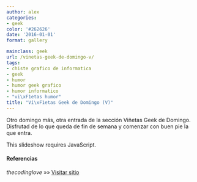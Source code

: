 ```yaml
---
author: alex
categories:
- geek
color: '#262626'
date: '2016-01-01'
format: gallery

mainclass: geek
url: /vinetas-geek-de-domingo-v/
tags:
- chiste grafico de informatica
- geek
- humor
- humor geek grafico
- humor informatico
- "vi\xF1etas humor"
title: "Vi\xF1etas Geek de Domingo (V)"
---
```


Otro domingo más, otra entrada de la sección Viñetas Geek de Domingo. Disfrutad de lo que queda de fin de semana y comenzar con buen pie la que entra.

<p class="jetpack-slideshow-noscript robots-nocontent">
  This slideshow requires JavaScript.
</p>
<div id="gallery-1408-3-slideshow" class="slideshow-window jetpack-slideshow slideshow-black" data-width="410" data-height="410" data-trans="fade" data-gallery='[{"src":"http:\/\/elbauldelprogramador.com\/content\/uploads\/2013\/03\/KqnTuy4Foxg.jpg","id":"1412","title":"KqnTuy4Foxg","alt":"","caption":""},{"src":"http:\/\/elbauldelprogramador.com\/content\/uploads\/2013\/03\/when-after-a-big-update-I-test-the-new-site-with-IE.gif","id":"1413","title":"when after a big update I test the new site with IE","alt":"Cuando, tras una gran actualizaci\u00f3n, pruebo la p\u00e1gina web con IE.","caption":"Cuando, tras una gran actualizaci\u00f3n, pruebo la p\u00e1gina web con IE."},{"src":"http:\/\/elbauldelprogramador.com\/content\/uploads\/2013\/03\/when-I-am-counting-the-brackets-to-find-the-open-block.gif","id":"1414","title":"when I am counting the brackets to find the open block","alt":"Cuando cuento llaves para encontrar donde abre el bloque de c\u00f3digo","caption":"Cuando cuento llaves para encontrar donde abre el bloque de c\u00f3digo"},{"src":"http:\/\/elbauldelprogramador.com\/content\/uploads\/2013\/03\/when-I-come-back-to-a-piece-of-code-that-I-did-not-comment.gif","id":"1415","title":"when I come back to a piece of code that I did not comment","alt":"Cuando veo un trozo de c\u00f3digo que no coment\u00e9 en su d\u00eda","caption":"Cuando veo un trozo de c\u00f3digo que no coment\u00e9 en su d\u00eda"},{"src":"http:\/\/elbauldelprogramador.com\/content\/uploads\/2013\/03\/when-I-have-to-edit-a-piece-of-code-that-I-have-not-seen-in-3-months.gif","id":"1416","title":"when I have to edit a piece of code that I have not seen in 3 months","alt":"Cuando tengo que modificar un trozo de c\u00f3digo que no veo en 3 meses","caption":"Cuando tengo que modificar un trozo de c\u00f3digo que no veo en 3 meses"},{"src":"http:\/\/elbauldelprogramador.com\/content\/uploads\/2013\/03\/when-the-app-goes-beta-and-the-first-bug-reports-are-coming-in.gif","id":"1417","title":"when the app goes beta and the first bug reports are coming in","alt":"Cuando la app pasa a fase beta y llegan los primeros reportes de bugs","caption":"Cuando la app pasa a fase beta y llegan los primeros reportes de bugs"},{"src":"http:\/\/elbauldelprogramador.com\/content\/uploads\/2013\/03\/when-the-client-tries-to-talk-to-me-on-friday-night.gif","id":"1418","title":"when the client tries to talk to me on friday night","alt":"Cuando el cliente trata de hablar conmigo un viernes noche","caption":"Cuando el cliente trata de hablar conmigo un viernes noche"},{"src":"http:\/\/elbauldelprogramador.com\/content\/uploads\/2013\/03\/150743_481310285251188_1216200418_n.jpg","id":"1409","title":"150743_481310285251188_1216200418_n","alt":"","caption":""},{"src":"http:\/\/elbauldelprogramador.com\/content\/uploads\/2013\/03\/182682_480721131976770_1234890247_n.jpg","id":"1410","title":"182682_480721131976770_1234890247_n","alt":"","caption":""},{"src":"http:\/\/elbauldelprogramador.com\/content\/uploads\/2013\/03\/536874_266337153498922_2110808536_n.jpg","id":"1411","title":"536874_266337153498922_2110808536_n","alt":"","caption":""}]'>
</div>

#### Referencias

*thecodinglove* »» <a href="http://thecodinglove.com" target="_blank">Visitar sitio</a>
